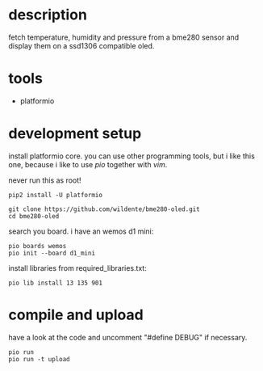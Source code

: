 description
===========

fetch temperature, humidity and pressure from a bme280 sensor and display them on a ssd1306 compatible oled.

tools
=====

- platformio


development setup
=================

install platformio core. you can use other programming tools, but i like this one, because i like to use
*pio* together with *vim*.


never run this as root!

    pip2 install -U platformio

    git clone https://github.com/wildente/bme280-oled.git
    cd bme280-oled


search you board. i have an wemos d1 mini:

    pio boards wemos
    pio init --board d1_mini


install libraries from required_libraries.txt:

    pio lib install 13 135 901



compile and upload
==================

have a look at the code and uncomment "#define DEBUG" if necessary.

    pio run
    pio run -t upload

